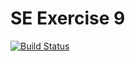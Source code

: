 # SE Exercise 9
[![Build Status](https://travis-ci.com/timll/se_ex9.svg?branch=master)](https://travis-ci.com/timll/se_ex9)
